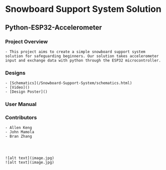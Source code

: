 # Snowboard Support System Solution
## Python-ESP32-Accelerometer

### Project Overview

    - This project aims to create a simple snowboard support system solution for safeguarding beginners. Our solution takes accelerometer input and exchange data with python through the ESP32 microcontroller. 

### Designs

    
    - [Schematics](/Snowboard-Support-System/schematics.html)
    - [Video]()
    - [Design Poster]()


### User Manual


### Contributors

    - Allen Keng
    - John Mamola
    - Bran Zhang




	![alt text](image.jpg)
    ![alt text](image.jpg)